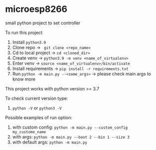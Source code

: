 # microesp8266
small python project to set controller


To run this project

1. Install `python3.9`
2. Clone repo -> ` git clone <repo_name>`
3. Cd to local project -> `cd <cloned_dir>`
4. Create venv -> `python3.9 -m venv <name_of_virtualenv>`
5. Enter venv -> `source <name_of_virtualenv>/bin/activate`
6. Install requirements -> `pip install -r requirements.txt`
7. Run `python -m main.py --<some_args>` -> please check main args to know more


This project works with python version >= 3.7

To check current version type:
1. `python -V` or `python3 -V`


Possible examples of run option:

1. with custom config: `python -m main.py --custom_config my_custome_name`
2. with args: `python -m main.py --boot 2 --bin 1 --size 3`
3. with default args: `python -m main.py`
